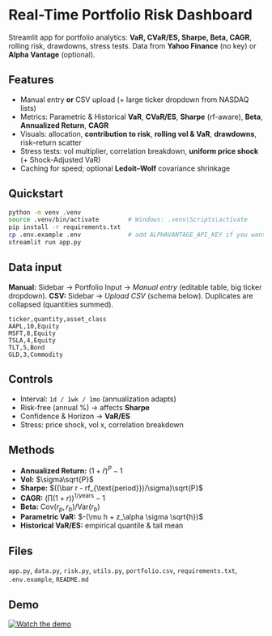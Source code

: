 # Real-Time Portfolio Risk Dashboard

Streamlit app for portfolio analytics: **VaR, CVaR/ES, Sharpe, Beta, CAGR**, rolling risk, drawdowns, stress tests. Data from **Yahoo Finance** (no key) or **Alpha Vantage** (optional).

## Features

* Manual entry **or** CSV upload (+ large ticker dropdown from NASDAQ lists)
* Metrics: Parametric & Historical **VaR**, **CVaR/ES**, **Sharpe** (rf-aware), **Beta**, **Annualized Return**, **CAGR**
* Visuals: allocation, **contribution to risk**, **rolling vol & VaR**, **drawdowns**, risk–return scatter
* Stress tests: vol multiplier, correlation breakdown, **uniform price shock** (+ Shock-Adjusted VaR)
* Caching for speed; optional **Ledoit–Wolf** covariance shrinkage

## Quickstart

```bash
python -m venv .venv
source .venv/bin/activate        # Windows: .venv\Scripts\activate
pip install -r requirements.txt
cp .env.example .env             # add ALPHAVANTAGE_API_KEY if you want
streamlit run app.py
```

## Data input

**Manual:** Sidebar → Portfolio Input → *Manual entry* (editable table, big ticker dropdown).
**CSV:** Sidebar → *Upload CSV* (schema below). Duplicates are collapsed (quantities summed).

```csv
ticker,quantity,asset_class
AAPL,10,Equity
MSFT,8,Equity
TSLA,4,Equity
TLT,5,Bond
GLD,3,Commodity
```

## Controls

* Interval: `1d / 1wk / 1mo` (annualization adapts)
* Risk-free (annual %) → affects **Sharpe**
* Confidence & Horizon → **VaR/ES**
* Stress: price shock, vol x, correlation breakdown

## Methods

* **Annualized Return:** $(1+\bar r)^P-1$
* **Vol:** $\sigma\sqrt{P}$
* **Sharpe:** $((\bar r - rf_{\text{period}})/\sigma)\sqrt{P}$
* **CAGR:** $(\prod(1+r))^{1/\text{years}}-1$
* **Beta:** $\mathrm{Cov}(r_p,r_b)/\mathrm{Var}(r_b)$
* **Parametric VaR:** $-(\mu h + z_\alpha \sigma \sqrt{h})$
* **Historical VaR/ES:** empirical quantile & tail mean

## Files

`app.py`, `data.py`, `risk.py`, `utils.py`, `portfolio.csv`, `requirements.txt`, `.env.example`, `README.md`

## Demo

[![Watch the demo](https://img.youtube.com/vi/qUH16xhL33k/hqdefault.jpg)](https://youtu.be/qUH16xhL33k "Watch the demo on YouTube")
